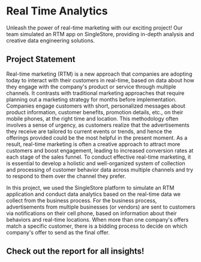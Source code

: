 # Real Time Analytics

Unleash the power of real-time marketing with our exciting project! Our team simulated an RTM app on SingleStore, providing in-depth analysis and creative data engineering solutions. 

## Project Statement 

Real-time marketing (RTM) is a new approach that companies are adopting today to interact with their customers in real-time, based on data about how they engage with the company's product or service through multiple channels. It contrasts with traditional marketing approaches that require planning out a marketing strategy for months before implementation. Companies engage customers with short, personalized messages about product information, customer benefits, promotion details, etc., on their mobile phones, at the right time and location. This methodology often involves a sense of urgency, as customers realize that the advertisements they receive are tailored to current events or trends, and hence the offerings provided could be the most helpful in the present moment. As a result, real-time marketing is often a creative approach to attract more customers and boost engagement, leading to increased conversion rates at each stage of the sales funnel. To conduct effective real-time marketing, it is essential to develop a holistic and well-organized system of collection and processing of customer behavior data across multiple channels and try to respond to them over the channel they prefer.

In this project, we used the SingleStore platform to simulate an RTM application and conduct data analytics based on the real-time data we collect from the business process. For the business process, advertisements from multiple businesses (or vendors) are sent to customers via notifications on their cell phone, based on information about their behaviors and real-time locations. When more than one company's offers match a specific customer, there is a bidding process to decide on which company's offer to send as the final offer. 

## Check out the report for all insights! 

